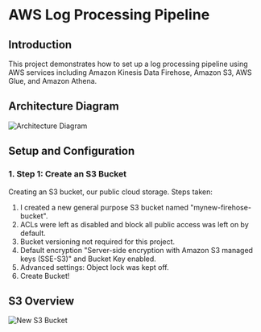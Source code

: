 # AWS Log Processing Pipeline

## Introduction
This project demonstrates how to set up a log processing pipeline using AWS services including Amazon Kinesis Data Firehose, Amazon S3, AWS Glue, and Amazon Athena.

## Architecture Diagram
![Architecture Diagram](https://github.com/wilbcn/pngs/blob/main/architecture-diagram.png)

## Setup and Configuration

### 1. Step 1: Create an S3 Bucket
Creating an S3 bucket, our public cloud storage. Steps taken:
1. I created a new general purpose S3 bucket named "mynew-firehose-bucket".
2. ACLs were left as disabled and block all public access was left on by default.
3. Bucket versioning not required for this project.
4. Default encryption "Server-side encryption with Amazon S3 managed keys (SSE-S3)" and Bucket Key enabled.
5. Advanced settings: Object lock was kept off.
6. Create Bucket!

## S3 Overview
![New S3 Bucket](https://github.com/wilbcn/pngs/blob/main/screenshot_of_s3bucket.png)
   

